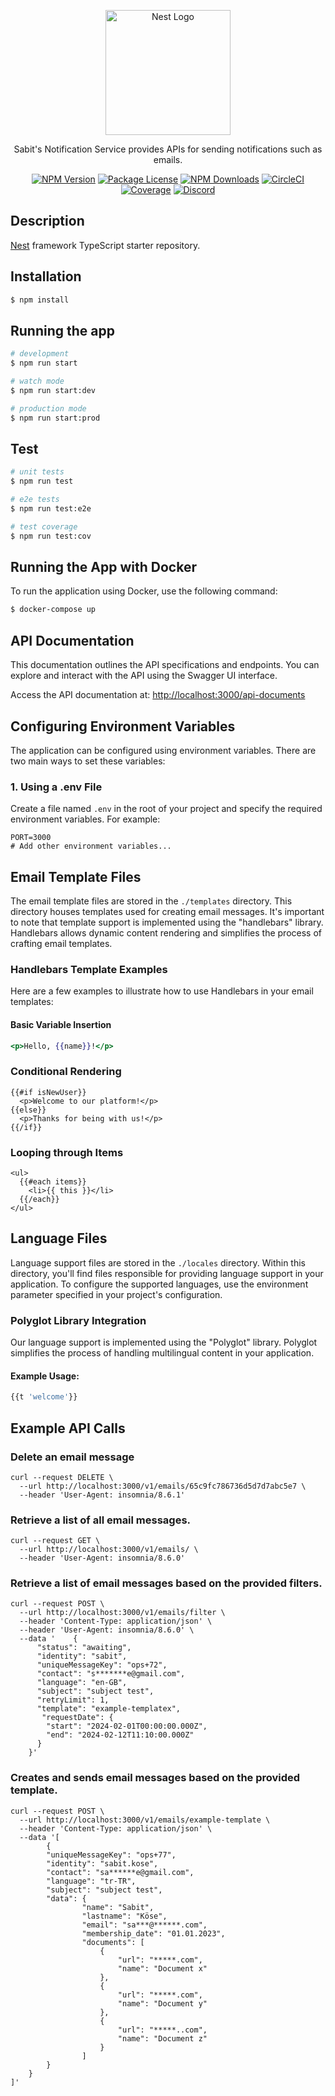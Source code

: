 <p align="center">
  <a href="http://******.com" target="blank"><img src="https://img.uxcel.com/tags/notifications-1700498330224-2x.jpg" width="200" alt="Nest Logo" /></a>
</p>

  <p align="center">Sabit's Notification Service provides APIs for sending notifications such as emails.</p>
    <p align="center">
<a href="https://www.npmjs.com/~nestjscore" target="_blank"><img src="https://img.shields.io/npm/v/@nestjs/core.svg" alt="NPM Version" /></a>
<a href="https://www.npmjs.com/~nestjscore" target="_blank"><img src="https://img.shields.io/npm/l/@nestjs/core.svg" alt="Package License" /></a>
<a href="https://www.npmjs.com/~nestjscore" target="_blank"><img src="https://img.shields.io/npm/dm/@nestjs/common.svg" alt="NPM Downloads" /></a>
<a href="https://circleci.com/gh/nestjs/nest" target="_blank"><img src="https://img.shields.io/circleci/build/github/nestjs/nest/master" alt="CircleCI" /></a>
<a href="https://coveralls.io/github/nestjs/nest?branch=master" target="_blank"><img src="https://coveralls.io/repos/github/nestjs/nest/badge.svg?branch=master#9" alt="Coverage" /></a>
<a href="https://discord.gg/G7Qnnhy" target="_blank"><img src="https://img.shields.io/badge/discord-online-brightgreen.svg" alt="Discord"/></a>
</p>
  
## Description

[Nest](https://github.com/nestjs/nest) framework TypeScript starter repository.

## Installation

```bash
$ npm install
```

## Running the app

```bash
# development
$ npm run start

# watch mode
$ npm run start:dev

# production mode
$ npm run start:prod
```

## Test

```bash
# unit tests
$ npm run test

# e2e tests
$ npm run test:e2e

# test coverage
$ npm run test:cov
```

## Running the App with Docker

To run the application using Docker, use the following command:

```bash
$ docker-compose up

```

## API Documentation

This documentation outlines the API specifications and endpoints. You can explore and interact with the API using the Swagger UI interface.

Access the API documentation at: [http://localhost:3000/api-documents](http://localhost:3000/api-documents)

## Configuring Environment Variables

The application can be configured using environment variables. There are two main ways to set these variables:

### 1. Using a .env File

Create a file named `.env` in the root of your project and specify the required environment variables. For example:

```env
PORT=3000
# Add other environment variables...
```

## Email Template Files

The email template files are stored in the `./templates` directory. This directory houses templates used for creating email messages. It's important to note that template support is implemented using the "handlebars" library. Handlebars allows dynamic content rendering and simplifies the process of crafting email templates.

### Handlebars Template Examples

Here are a few examples to illustrate how to use Handlebars in your email templates:

#### Basic Variable Insertion

```handlebars
<p>Hello, {{name}}!</p>
```

### Conditional Rendering

```
{{#if isNewUser}}
  <p>Welcome to our platform!</p>
{{else}}
  <p>Thanks for being with us!</p>
{{/if}}
```

### Looping through Items

```
<ul>
  {{#each items}}
    <li>{{ this }}</li>
  {{/each}}
</ul>
```

## Language Files

Language support files are stored in the `./locales` directory. Within this directory, you'll find files responsible for providing language support in your application. To configure the supported languages, use the environment parameter specified in your project's configuration.

### Polyglot Library Integration

Our language support is implemented using the "Polyglot" library. Polyglot simplifies the process of handling multilingual content in your application.

#### Example Usage:

```javascript
{{t 'welcome'}}
```

## Example API Calls

### Delete an email message

```
curl --request DELETE \
  --url http://localhost:3000/v1/emails/65c9fc786736d5d7d7abc5e7 \
  --header 'User-Agent: insomnia/8.6.1'
```

### Retrieve a list of all email messages.

```
curl --request GET \
  --url http://localhost:3000/v1/emails/ \
  --header 'User-Agent: insomnia/8.6.0'
```

### Retrieve a list of email messages based on the provided filters.

```
curl --request POST \
  --url http://localhost:3000/v1/emails/filter \
  --header 'Content-Type: application/json' \
  --header 'User-Agent: insomnia/8.6.0' \
  --data '    {
      "status": "awaiting",
      "identity": "sabit",
      "uniqueMessageKey": "ops+72",
      "contact": "s*******e@gmail.com",
      "language": "en-GB",
      "subject": "subject test",
      "retryLimit": 1,
      "template": "example-templatex",
       "requestDate": {
        "start": "2024-02-01T00:00:00.000Z",
        "end": "2024-02-12T11:10:00.000Z"
      }
    }'
```

### Creates and sends email messages based on the provided template.

```
curl --request POST \
  --url http://localhost:3000/v1/emails/example-template \
  --header 'Content-Type: application/json' \
  --data '[
		{
		"uniqueMessageKey": "ops+77",
		"identity": "sabit.kose",
		"contact": "sa******e@gmail.com",
		"language": "tr-TR",
		"subject": "subject test",
		"data": {
				"name": "Sabit",
				"lastname": "Köse",
				"email": "sa***@******.com",
				"membership_date": "01.01.2023",
				"documents": [
					{
						"url": "*****.com",
						"name": "Document x"
					},
					{
						"url": "*****.com",
						"name": "Document y"
					},
					{
						"url": "*****..com",
						"name": "Document z"
					}
				]
		}
	}
]'
```
